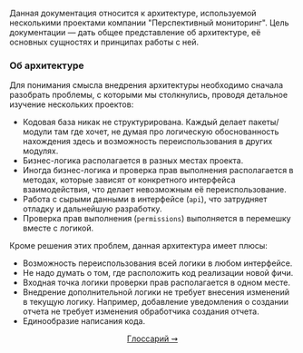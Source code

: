 Данная документация относится к архитектуре, используемой несколькими проектами компании "Перспективный мониторинг". Цель 
документации — дать 
общее представление об архитектуре, её основных сущностях и принципах работы с ней.

### Об архитектуре

Для понимания смысла внедрения архитектуры необходимо сначала разобрать проблемы, с которыми мы столкнулись, проводя детальное изучение нескольких проектов:

* Кодовая база никак не структурирована. Каждый делает пакеты/модули там где хочет, не думая про логическую обоснованность нахождения здесь и возможность переиспользования в других модулях.
* Бизнес-логика располагается в разных местах проекта.
* Иногда бизнес-логика и проверка прав выполнения располагается в методах, которые зависят от конкретного интерфейса взаимодействия, что делает невозможным её переиспользование.
* Работа с сырыми данными в интерфейсе (`api`), что затрудняет отладку и дальнейшую разработку.
* Проверка прав выполнения (`permissions`) выполняется в перемешку вместе с логикой.

Кроме решения этих проблем, данная архитектура имеет плюсы:

* Возможность переиспользования всей логики в любом интерфейсе.
* Не надо думать о том, где расположить код реализации новой фичи.
* Входная точка логики проверки прав располагается в одном месте.
* Внедрение дополнительной логики не требует внесения изменений в текущую логику. Например, добавление уведомления о создании отчета не требует изменения обработчика создания отчета.
* Единообразие написания кода.

<div align="center">
  
  [Глоссарий ⇝](docs/glossary.md)
</div>
